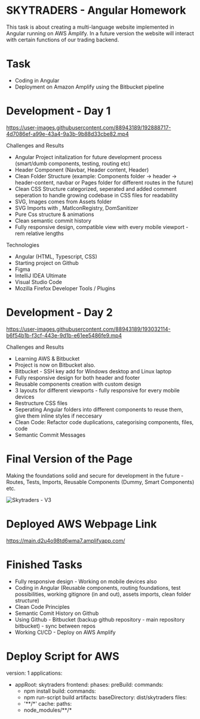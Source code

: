 # SKYTRADERS - Angular Homework

This task is about creating a multi-language website implemented in Angular running on AWS Amplify. In a future version the website will interact with certain functions of our trading backend.

# Task
- Coding in Angular
- Deployment on Amazon Amplify using the Bitbucket pipeline

# Development - Day 1

https://user-images.githubusercontent.com/88943189/192888717-4d7086ef-a99e-43a4-9a3b-9b88d33cbe82.mp4

Challenges and Results
- Angular Project initalization for future development process (smart/dumb components, testing, routing etc)
- Header Component (Navbar, Header content, Header)
- Clean Folder Structure (example: Components folder -> header -> header-content, navbar or Pages folder for different routes in the future)
- Clean CSS Structure categorized, seperated and added comment seperation to handle growing codebase in CSS files for readability
- SVG, Images comes from Assets folder
- SVG Imports with <mat-icon>, MatIconRegistry, DomSanitizer
- Pure Css structure & animations
- Clean semantic commit history
- Fully responsive design, compatible view with every mobile viewport - rem relative lengths
  
Technologies
- Angular (HTML, Typescript, CSS)
- Starting project on Github
- Figma
- IntelliJ IDEA Ultimate
- Visual Studio Code
- Mozilla Firefox Developer Tools / Plugins

# Development - Day 2

https://user-images.githubusercontent.com/88943189/193032114-b6f54b1b-f3cf-443e-9d1b-e61ee5486fe9.mp4

Challenges and Results
- Learning AWS & Bitbucket
- Project is now on Bitbucket also.
- Bitbucket - SSH key add for Windows desktop and Linux laptop
- Fully responsive design for both header and footer
- Reusable components creation with custom design
- 3 layouts for different viewports - fully responsive for every mobile devices
- Restructure CSS files
- Seperating Angular folders into different components to reuse them, give them inline styles if neccesary
- Clean Code: Refactor code duplications, categorising components, files, code
- Semantic Commit Messages

# Final Version of the Page
Making the foundations solid and secure for development in the future - Routes, Tests, Imports, Reusable Components (Dummy, Smart Components) etc.
  
![Skytraders - V3](https://user-images.githubusercontent.com/88943189/193121003-9bb9bab2-f4aa-49c0-b50e-0f17d7bcc77b.png)

# Deployed AWS Webpage Link
  
https://main.d2u4o98td6wma7.amplifyapp.com/

# Finished Tasks
- Fully responsive design - Working on mobile devices also
- Coding in Angular (Reusable components, routing foundations, test possibilities, working gitignore (in and out), assets imports, clean folder structure)
- Clean Code Principles
- Semantic Comit History on Github
- Using Github - Bitbucket (backup github repository - main repository bitbucket) - sync between repos
- Working CI/CD - Deploy on AWS Amplify

# Deploy Script for AWS
version: 1
applications:
- appRoot: skytraders
  frontend:
  phases:
  preBuild:
  commands:
  - npm install
  build:
  commands:
  - npm run-script build
  artifacts:
  baseDirectory: dist/skytraders
  files:
  - '**/*'
  cache:
  paths:
  - node_modules/**/*
